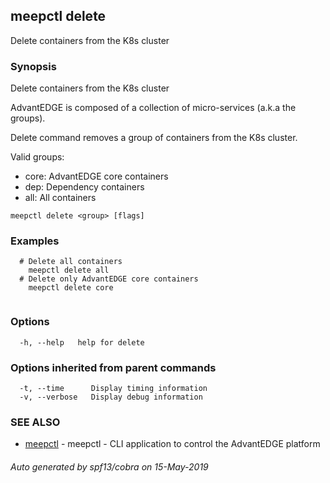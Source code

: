 ## meepctl delete

Delete containers from the K8s cluster

### Synopsis

Delete containers from the K8s cluster

AdvantEDGE is composed of a collection of micro-services (a.k.a the groups).

Delete command removes a group of containers from the K8s cluster.

Valid groups:
  * core: AdvantEDGE core containers
  * dep:  Dependency containers
  * all:  All containers
			

```
meepctl delete <group> [flags]
```

### Examples

```
  # Delete all containers
    meepctl delete all
  # Delete only AdvantEDGE core containers
    meepctl delete core
			
```

### Options

```
  -h, --help   help for delete
```

### Options inherited from parent commands

```
  -t, --time      Display timing information
  -v, --verbose   Display debug information
```

### SEE ALSO

* [meepctl](meepctl.md)	 - meepctl - CLI application to control the AdvantEDGE platform

###### Auto generated by spf13/cobra on 15-May-2019
